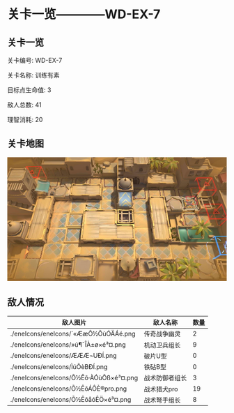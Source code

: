 # 关卡一览————WD-EX-7


## 关卡一览

关卡编号: WD-EX-7

关卡名称: 训练有素

目标点生命值: 3

敌人总数: 41

理智消耗: 20


## 关卡地图
![WD-EX-7](./oprMap/WD-EX-7.png)

## 敌人情况

| 敌人图片 | 敌人名称 | 数量  |
|---------|-----|-----|
| ./eneIcons/eneIcons/´«ÆæÕ½ÕùÓÄÁé.png| 传奇战争幽灵  |   2  |
| ./eneIcons/eneIcons/»ú¶¯ÎÀ±ø×é³¤.png| 机动卫兵组长  |   9  |
| ./eneIcons/eneIcons/ÆÆÆ¬UÐÍ.png| 破片U型  |   0  |
| ./eneIcons/eneIcons/ÌúÕèBÐÍ.png| 铁砧B型  |   0  |
| ./eneIcons/eneIcons/Õ½Êõ·ÀÓùÕß×é³¤.png| 战术防御者组长  |   3  |
| ./eneIcons/eneIcons/Õ½ÊõÁÔÈ®pro.png| 战术猎犬pro  |   19  |
| ./eneIcons/eneIcons/Õ½ÊõåóÊÖ×é³¤.png| 战术弩手组长  |   8  |
